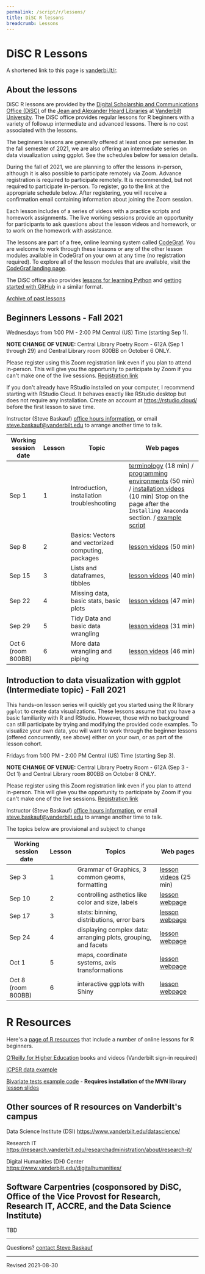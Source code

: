 ```yaml
---
permalink: /script/r/lessons/
title: DiSC R lessons
breadcrumb: Lessons
---
```


# DiSC R Lessons

A shortened link to this page is [vanderbi.lt/r](http://vanderbi.lt/r).

## About the lessons

DiSC R lessons are provided by the [Digital Scholarship and Communications Office (DiSC)](https://www.library.vanderbilt.edu/scholarly/) of the [Jean and Alexander Heard Libraries](https://www.library.vanderbilt.edu/) at [Vanderbilt University](https://www.vanderbilt.edu/).  The DiSC office provides regular lessons for R beginners with a variety of followup intermediate and advanced lessons.  There is no cost associated with the lessons.

The beginners lessons are generally offered at least once per semester.  In the fall semester of 2021, we are also offering an intermediate series on data visualization using ggplot. See the schedules below for session details.  

During the fall of 2021, we are planning to offer the lessons in-person, although it is also possible to participate remotely via Zoom. Advance registration is required to participate remotely. It is recommended, but not required to participate in-person. To register, go to the link at the appropriate schedule below. After registering, you will receive a confirmation email containing information about joining the Zoom session.

Each lesson includes of a series of videos with a practice scripts and homework assignments. The live working sessions provide an opportunity for participants to ask questions about the lesson videos and homework, or to work on the homework with assistance. 

The lessons are part of a free, online learning system called [CodeGraf](../../codegraf). You are welcome to work through these lessons or any of the other lesson modules available in CodeGraf on your own at any time (no registration required). To explore all of the lesson modules that are available, visit the [CodeGraf landing page](../../codegraf). 

The DiSC office also provides [lessons for learning Python](http://vanderbi.lt/py) and [getting started with GitHub](http://vanderbi.lt/github) in a similar format.

[Archive of past lessons](../archive/)


## Beginners Lessons - Fall 2021

Wednesdays from 1:00 PM - 2:00 PM Central (US) Time (starting Sep 1). 

**NOTE CHANGE OF VENUE:** Central Library Poetry Room - 612A (Sep 1 through 29) and 
Central Library room 800BB on October 6 ONLY.

Please register using this Zoom registration link even if you plan to attend in-person. This will give you the opportunity to participate by Zoom if you can't make one of the live sessions. [Registration link](https://vanderbilt.zoom.us/meeting/register/tJItd-CgrDMoE9M5guUCPfxagVl0QEl1QpnT)

If you don't already have RStudio installed on your computer, I recommend starting with RStudio Cloud. It behaves exactly like RStudio desktop but does not require any installation. Create an account at <https://rstudio.cloud/> before the first lesson to save time.

Instructor (Steve Baskauf) [office hours information](https://www.library.vanderbilt.edu/disc/officehours), or email [steve.baskauf@vanderbilt.edu](mailto:steve.baskauf@vanderbilt.edu) to arrange another time to talk.

| Working session date | Lesson | Topic | Web pages |
|---|---|---|---|
| Sep 1 | 1 | Introduction, installation troubleshooting | [terminology](../../codegraf/001/) (18 min) / [programming environments](../../codegraf/002/) (50 min) / [installation videos](../../codegraf/003/) (10 min) Stop on the page after the `Installing Anaconda` section. / [example script](https://github.com/HeardLibrary/digital-scholarship/blob/master/code/r/use_case_examples.R) |
| Sep 8 | 2 | Basics: Vectors and vectorized computing, packages | [lesson videos](../../codegraf/011/) (50 min) |
| Sep 15 | 3 | Lists and dataframes, tibbles | [lesson videos](../../codegraf/012/) (40 min) |
| Sep 22 | 4 | Missing data, basic stats, basic plots | [lesson videos](../../codegraf/013/) (47 min) |
| Sep 29 | 5 | Tidy Data and basic data wrangling | [lesson videos](../../codegraf/014a/) (31 min) |
| Oct 6 (room 800BB) | 6 | More data wrangling and piping | [lesson videos](../../codegraf/014b/) (46 min)  |


## Introduction to data visualization with ggplot (Intermediate topic) - Fall 2021

This hands-on lesson series will quickly get you started using the R library `ggplot` to create data visualizations. These lessons assume that you have a basic familiarity with R and RStudio. However, those with no background can still participate by trying and modifying the provided code examples. To visualize your own data, you will want to work through the beginner lessons (offered concurrently, see above) either on your own, or as part of the lesson cohort. 

Fridays from 1:00 PM - 2:00 PM Central (US) Time (starting Sep 3). 

**NOTE CHANGE OF VENUE:** Central Library Poetry Room - 612A (Sep 3 - Oct 1) and 
Central Library room 800BB on October 8 ONLY.

Please register using this Zoom registration link even if you plan to attend in-person. This will give you the opportunity to participate by Zoom if you can't make one of the live sessions. [Registration link](https://vanderbilt.zoom.us/meeting/register/tJUuc-yorTsvGtBNHm9y74IFbHwTno6i2Zbo)

Instructor (Steve Baskauf) [office hours information](https://www.library.vanderbilt.edu/disc/officehours), or email [steve.baskauf@vanderbilt.edu](mailto:steve.baskauf@vanderbilt.edu) to arrange another time to talk.

The topics below are provisional and subject to change

| Working session date | Lesson | Topics | Web pages |
|---|---|---|---|
| Sep 3 | 1 | Grammar of Graphics, 3 common geoms, formatting | [lesson videos](../../codegraf/032/) (25 min) |
| Sep 10 | 2 | controlling asthetics like color and size, labels | [lesson webpage](../../codegraf/033/) |
| Sep 17 | 3 | stats: binning, distributions, error bars | [lesson webpage](../../codegraf/034/) |
| Sep 24 | 4 | displaying complex data: arranging plots, grouping, and facets | [lesson webpage](../../codegraf/035/) |
| Oct 1 | 5 | maps, coordinate systems, axis transformations | [lesson webpage](../../codegraf/036/)  |
| Oct 8 (room 800BB) | 6 | interactive ggplots with Shiny | [lesson webpage](../../codegraf/037/)  |


# R Resources

Here's a [page of R resources](../) that include a number of online lessons for R beginners.

[O’Reilly for Higher Education](http://www.library.vanderbilt.edu/eres?id=1676) books and videos (Vanderbilt sign-in required)

[ICPSR data example](../nlsaah/)

[Bivariate tests example code](https://github.com/HeardLibrary/digital-scholarship/blob/master/code/r/bivariate_tests_assumptions.R) - **Requires installation of the MVN library** [lesson slides](../presentations/bivariate-analysis.pdf)

## Other sources of R resources on Vanderbilt's campus

Data Science Institute (DSI) <https://www.vanderbilt.edu/datascience/>

Research IT <https://research.vanderbilt.edu/researchadministration/about/research-it/>

Digital Humanities (DH) Center <https://www.vanderbilt.edu/digitalhumanities/>

## Software Carpentries (cosponsored by DiSC, Office of the Vice Provost for Research, Research IT, ACCRE, and the Data Science Institute)

TBD

--------------------

Questions? [contact Steve Baskauf](mailto:steve.baskauf@vanderbilt.edu)

----
Revised 2021-08-30
